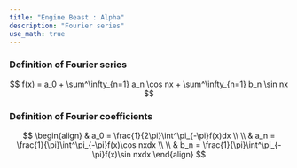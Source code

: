 ```yaml
---
title: "Engine Beast : Alpha"
description: "Fourier series"
use_math: true
---
```


### Definition of Fourier series

$$ 
f(x) = a_0 + \sum^\infty_{n=1} a_n \cos nx + \sum^\infty_{n=1} b_n \sin nx
$$

### Definition of Fourier coefficients

$$
\begin{align}
& a_0 = \frac{1}{2\pi}\int^\pi_{-\pi}f(x)dx
\\
\\ & a_n = \frac{1}{\pi}\int^\pi_{-\pi}f(x)\cos nxdx
\\
\\ & b_n = \frac{1}{\pi}\int^\pi_{-\pi}f(x)\sin nxdx
\end{align}
$$
